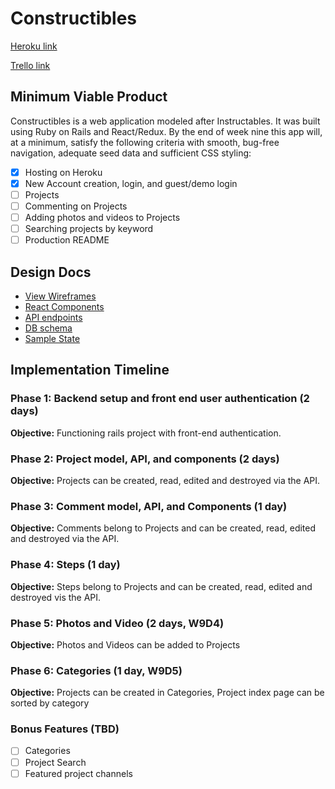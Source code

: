 # Constructibles

[Heroku link][heroku]

[Trello link][trello]


[heroku]: https://constructibles.herokuapp.com
[trello]: https://trello.com/b/pXr7RJrL/constructibles

## Minimum Viable Product

Constructibles is a web application modeled after Instructables. It was built using Ruby on Rails and React/Redux. By the end of week nine this app will, at a minimum, satisfy the following criteria with smooth, bug-free navigation, adequate seed data and sufficient CSS styling:

- [x] Hosting on Heroku
- [x] New Account creation, login, and guest/demo login
- [ ] Projects
- [ ] Commenting on Projects
- [ ] Adding photos and videos to Projects
- [ ] Searching projects by keyword
- [ ] Production README

## Design Docs
- [View Wireframes][wireframes]
- [React Components][components]
- [API endpoints][api-endpoints]
- [DB schema][schema]
- [Sample State][sample-state]

[wireframes]: wireframes
[components]: component-hierarchy.md
[sample-state]: sample-state.md
[api-endpoints]: api-endpoints.md
[schema]: schema.md

## Implementation Timeline

### Phase 1: Backend setup and front end user authentication (2 days)

**Objective:** Functioning rails project with front-end authentication.

### Phase 2: Project model, API, and components (2 days)

**Objective:** Projects can be created, read, edited and destroyed via the API.

### Phase 3: Comment model, API, and Components (1 day)

**Objective:** Comments belong to Projects and can be created, read, edited and destroyed via the API.

### Phase 4: Steps (1 day)

**Objective:** Steps belong to Projects and can be created, read, edited and destroyed vis the API.

### Phase 5: Photos and Video (2 days, W9D4)

**Objective:** Photos and Videos can be added to Projects

### Phase 6: Categories (1 day, W9D5)

**Objective:** Projects can be created in Categories, Project index page can be sorted by category



### Bonus Features (TBD)
- [ ] Categories
- [ ] Project Search
- [ ] Featured project channels
